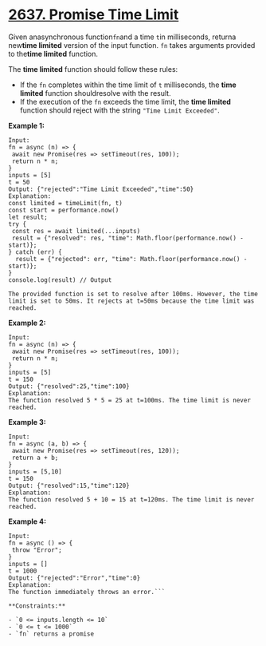 # [2637. Promise Time Limit](https://leetcode.com/problems/promise-time-limit/description/?envType=study-plan-v2&envId=30-days-of-javascript)

Given anasynchronous function`fn`and a time `t`in milliseconds, returna new**time limited** version of the input function. `fn` takes arguments provided to the**time limited** function.

The **time limited**  function should follow these rules:

- If the `fn` completes within the time limit of `t` milliseconds, the **time limited**  function shouldresolve with the result.
- If the execution of the `fn` exceeds the time limit, the **time limited**  function should reject with the string `"Time Limit Exceeded"`.

**Example 1:** 

```
Input: 
fn = async (n) => { 
 await new Promise(res => setTimeout(res, 100)); 
 return n * n; 
}
inputs = [5]
t = 50
Output: {"rejected":"Time Limit Exceeded","time":50}
Explanation:
const limited = timeLimit(fn, t)
const start = performance.now()
let result;
try {
 const res = await limited(...inputs)
 result = {"resolved": res, "time": Math.floor(performance.now() - start)};
} catch (err) {
  result = {"rejected": err, "time": Math.floor(performance.now() - start)};
}
console.log(result) // Output

The provided function is set to resolve after 100ms. However, the time limit is set to 50ms. It rejects at t=50ms because the time limit was reached.
```

**Example 2:** 

```
Input: 
fn = async (n) => { 
 await new Promise(res => setTimeout(res, 100)); 
 return n * n; 
}
inputs = [5]
t = 150
Output: {"resolved":25,"time":100}
Explanation:
The function resolved 5 * 5 = 25 at t=100ms. The time limit is never reached.
```

**Example 3:** 

```
Input: 
fn = async (a, b) => { 
 await new Promise(res => setTimeout(res, 120)); 
 return a + b; 
}
inputs = [5,10]
t = 150
Output: {"resolved":15,"time":120}
Explanation:
​​​​The function resolved 5 + 10 = 15 at t=120ms. The time limit is never reached.
```

**Example 4:** 

```
Input: 
fn = async () => { 
 throw "Error";
}
inputs = []
t = 1000
Output: {"rejected":"Error","time":0}
Explanation:
The function immediately throws an error.```

**Constraints:** 

- `0 <= inputs.length <= 10`
- `0 <= t <= 1000`
- `fn` returns a promise
